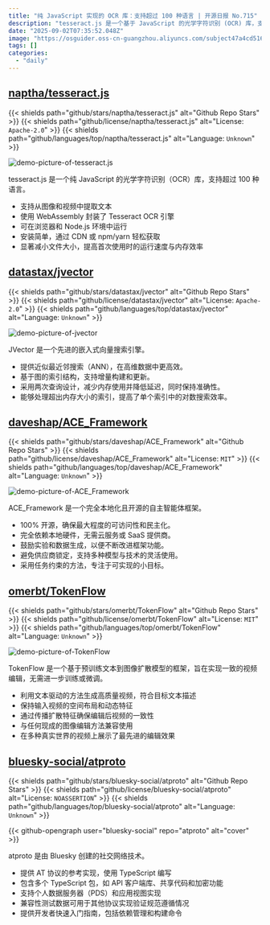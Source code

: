 ```yaml
---
title: "纯 JavaScript 实现的 OCR 库：支持超过 100 种语言 | 开源日报 No.715"
description: "tesseract.js 是一个基于 JavaScript 的光学字符识别 (OCR) 库，支持超过 100 种语言，能够从图像和视频中提取文本。它使用 WebAssembly 封装了 Tesseract OCR 引擎，适用于浏览器和 Node.js，安装简便，且通过 CDN 或 npm/yarn 轻松获取，显著减小了文件大小，提升了运行速度和内存效率。"
date: "2025-09-02T07:35:52.048Z"
image: "https://osguider.oss-cn-guangzhou.aliyuncs.com/subject47a4cd5166e21e6aa993824a2d88c37a.png"
tags: []
categories:
  - "daily"
---
```


## [naptha/tesseract.js](https://github.com/naptha/tesseract.js)

{{< shields path="github/stars/naptha/tesseract.js" alt="Github Repo Stars" >}} {{< shields path="github/license/naptha/tesseract.js" alt="License: `Apache-2.0`" >}} {{< shields path="github/languages/top/naptha/tesseract.js" alt="Language: `Unknown`" >}}

![demo-picture-of-tesseract.js](https://static.osguider.com/subject/github/naptha/tesseract.js/83f15a1e9761fa99f150ec911c2eaf3e.png)

tesseract.js 是一个纯 JavaScript 的光学字符识别（OCR）库，支持超过 100 种语言。

- 支持从图像和视频中提取文本
- 使用 WebAssembly 封装了 Tesseract OCR 引擎
- 可在浏览器和 Node.js 环境中运行
- 安装简单，通过 CDN 或 npm/yarn 轻松获取
- 显著减小文件大小，提高首次使用时的运行速度与内存效率
  
## [datastax/jvector](https://github.com/datastax/jvector)

{{< shields path="github/stars/datastax/jvector" alt="Github Repo Stars" >}} {{< shields path="github/license/datastax/jvector" alt="License: `Apache-2.0`" >}} {{< shields path="github/languages/top/datastax/jvector" alt="Language: `Unknown`" >}}

![demo-picture-of-jvector](https://static.osguider.com/subject/github/jbellis/jvector/a3655ef2fd07ec16868b701b54f68c04.png)

JVector 是一个先进的嵌入式向量搜索引擎。

- 提供近似最近邻搜索（ANN），在高维数据中更高效。
- 基于图的索引结构，支持增量构建和更新。
- 采用两次查询设计，减少内存使用并降低延迟，同时保持准确性。
- 能够处理超出内存大小的索引，提高了单个索引中的对数搜索效率。
  
## [daveshap/ACE_Framework](https://github.com/daveshap/ACE_Framework)

{{< shields path="github/stars/daveshap/ACE_Framework" alt="Github Repo Stars" >}} {{< shields path="github/license/daveshap/ACE_Framework" alt="License: `MIT`" >}} {{< shields path="github/languages/top/daveshap/ACE_Framework" alt="Language: `Unknown`" >}}

![demo-picture-of-ACE_Framework](https://static.osguider.com/subject/github/daveshap/ACE_Framework/6ddc51728bd9b99214bbf2422ab4f56b.png)

ACE_Framework 是一个完全本地化且开源的自主智能体框架。

- 100% 开源，确保最大程度的可访问性和民主化。
- 完全依赖本地硬件，无需云服务或 SaaS 提供商。
- 鼓励实验和数据生成，以便不断改进框架功能。
- 避免供应商锁定，支持多种模型与技术的灵活使用。
- 采用任务约束的方法，专注于可实现的小目标。
  
## [omerbt/TokenFlow](https://github.com/omerbt/TokenFlow)

{{< shields path="github/stars/omerbt/TokenFlow" alt="Github Repo Stars" >}} {{< shields path="github/license/omerbt/TokenFlow" alt="License: `MIT`" >}} {{< shields path="github/languages/top/omerbt/TokenFlow" alt="Language: `Unknown`" >}}

![demo-picture-of-TokenFlow](https://static.osguider.com/subject/github/omerbt/TokenFlow/0146e585eff5e39cb916c28e9209c4d1.gif)

TokenFlow 是一个基于预训练文本到图像扩散模型的框架，旨在实现一致的视频编辑，无需进一步训练或微调。

- 利用文本驱动的方法生成高质量视频，符合目标文本描述
- 保持输入视频的空间布局和动态特征
- 通过传播扩散特征确保编辑后视频的一致性
- 与任何现成的图像编辑方法兼容使用
- 在多种真实世界的视频上展示了最先进的编辑效果
  
## [bluesky-social/atproto](https://github.com/bluesky-social/atproto)

{{< shields path="github/stars/bluesky-social/atproto" alt="Github Repo Stars" >}} {{< shields path="github/license/bluesky-social/atproto" alt="License: `NOASSERTION`" >}} {{< shields path="github/languages/top/bluesky-social/atproto" alt="Language: `Unknown`" >}}

{{< github-opengraph user="bluesky-social" repo="atproto" alt="cover" >}}

atproto 是由 Bluesky 创建的社交网络技术。

- 提供 AT 协议的参考实现，使用 TypeScript 编写
- 包含多个 TypeScript 包，如 API 客户端库、共享代码和加密功能
- 支持个人数据服务器（PDS）和应用视图实现
- 兼容性测试数据可用于其他协议实现验证规范遵循情况
- 提供开发者快速入门指南，包括依赖管理和构建命令
  
